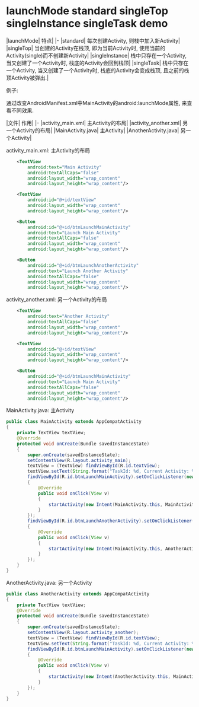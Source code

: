 # launchMode  standard singleTop singleInstance singleTask demo

|launchMode| 特点|
|-
|standard| 每次创建Activity, 则栈中加入新Activity|
|singleTop| 当创建的Activity在栈顶, 即为当前Activity时, 使用当前的Activity(single)而不创建新Activity|
|singleInstance| 栈中只存在一个Activity, 当又创建了一个Activity时, 栈底的Activity会回到栈顶|
|singleTask| 栈中只存在一个Activity, 当又创建了一个Activity时, 栈底的Activity会变成栈顶, 且之前的栈顶Activity被弹出.|

例子:

通过改变AndroidManifest.xml中MainActivity的android:launchMode属性, 来查看不同效果.

|文件| 作用|
|-
|activity_main.xml| 主Activity的布局|
|activity_another.xml| 另一个Activity的布局|
|MainActivity.java| 主Activity|
|AnotherActivity.java| 另一个Activity|

activity_main.xml:   主Activity的布局

```xml
	<TextView
		android:text="Main Activity"
		android:textAllCaps="false"
		android:layout_width="wrap_content"
		android:layout_height="wrap_content"/>

	<TextView
		android:id="@+id/textView"
		android:layout_width="wrap_content"
		android:layout_height="wrap_content"/>

	<Button
		android:id="@+id/btnLaunchMainActivity"
		android:text="Launch Main Activity"
		android:textAllCaps="false"
		android:layout_width="wrap_content"
		android:layout_height="wrap_content"/>

	<Button
		android:id="@+id/btnLaunchAnotherActivity"
		android:text="Launch Another Activity"
		android:textAllCaps="false"
		android:layout_width="wrap_content"
		android:layout_height="wrap_content"/>
```

activity_another.xml:   另一个Activity的布局
```xml
	<TextView
		android:text="Another Activity"
		android:textAllCaps="false"
		android:layout_width="wrap_content"
		android:layout_height="wrap_content"/>

	<TextView
		android:id="@+id/textView"
		android:layout_width="wrap_content"
		android:layout_height="wrap_content"/>

	<Button
		android:id="@+id/btnLaunchMainActivity"
		android:text="Launch Main Activity"
		android:textAllCaps="false"
		android:layout_width="wrap_content"
		android:layout_height="wrap_content"/>
```

MainActivity.java:   主Activity
```java
public class MainActivity extends AppCompatActivity
{
	private TextView textView;
	@Override
	protected void onCreate(Bundle savedInstanceState)
	{
		super.onCreate(savedInstanceState);
		setContentView(R.layout.activity_main);
		textView = (TextView) findViewById(R.id.textView);
		textView.setText(String.format("TaskId: %d, Current Activity: %s", getTaskId(), toString()));
		findViewById(R.id.btnLaunchMainActivity).setOnClickListener(new View.OnClickListener()
		{
			@Override
			public void onClick(View v)
			{
				startActivity(new Intent(MainActivity.this, MainActivity.class));
			}
		});
		findViewById(R.id.btnLaunchAnotherActivity).setOnClickListener(new View.OnClickListener()
		{
			@Override
			public void onClick(View v)
			{
				startActivity(new Intent(MainActivity.this, AnotherActivity.class));
			}
		});
	}
}
```

AnotherActivity.java:   另一个Activity
```java
public class AnotherActivity extends AppCompatActivity
{
	private TextView textView;
	@Override
	protected void onCreate(Bundle savedInstanceState)
	{
		super.onCreate(savedInstanceState);
		setContentView(R.layout.activity_another);
		textView = (TextView) findViewById(R.id.textView);
		textView.setText(String.format("TaskId: %d, Current Activity: %s", getTaskId(), toString()));
		findViewById(R.id.btnLaunchMainActivity).setOnClickListener(new View.OnClickListener()
		{
			@Override
			public void onClick(View v)
			{
				startActivity(new Intent(AnotherActivity.this, MainActivity.class));
			}
		});
	}
}
```


